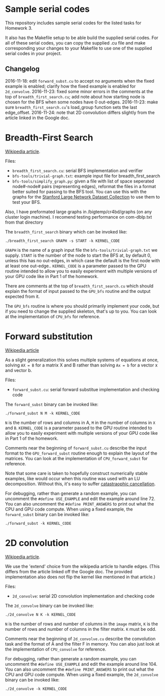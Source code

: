 # Sample serial codes
This repository includes sample serial codes for the listed tasks for Homework 3.

It also has the Makefile setup to be able build the supplied serial codes.
For all of these serial codes, you can copy the supplied .cu file and make
corresponding your changes to your Makefile to use one of the supplied serial codes in your project.

## Changelog

2016-11-18: edit `forward_subst.cu` to accept no arguments when the fixed example is enabled;
clarify how the fixed example is enabled for `2d_convolve`.
2016-11-23: fixed some minor errors in the comments at the top of `breadth_first_search.cu`; add
note about how starting node is chosen for the BFS when some nodes have 0 out-edges.
2016-11-23: make sure `breadth_first_search.cu`'s load_group function sets the last edge_offset.
2016-11-24: note that 2D convolution differs slightly from the article linked in the Google doc.

# Breadth-First Search

[Wikipedia article](https://en.wikipedia.org/wiki/Breadth-first_search).

Files:
* `breadth_first_search.cu`: serial BFS implementation and verifier
* `bfs-tools/trivial-graph.txt`: example input file for breadth\_first\_search
* `bfs-tools/simplify_graph.py`: given a file with list of space seperated
  node#-node# pairs (representing edges), reformat the files in a format
  better suited for passing to the BFS tool. You can use this with the graphs
  for the [Stanford Large Network Dataset Collection](https://snap.stanford.edu/data/index.html)
  to use them to test your BFS.

Also, I have preformated large graphs in /bigtemp/cr4bd/graphs (on any cluster login machine).
I recomend testing performance on com-dblp.txt from that directory

The `breadth_first_search` binary which can be invoked like:
    
    ./breadth_first_search GRAPH -s START -k KERNEL_CODE

`GRAPH` is the name of a graph input file the `bfs-tools/trivial-graph.txt` we supply.
`START` is the number of the node to start the BFS at, by default 0, unless this
has no out-edges, in which case the default is the first node with at least one out-edge..
`KERNEL_CODE` is a parameter passed to the GPU routine intended to allow you to easily
experiment with multiple versions of your GPU code like in Part 1 of the homework.

There are comments at the top of `breadth_first_search.cu` which should explain
the format of input passed to the `GPU_bfs` routine and the output expected from it.

The `GPU_bfs` routine is where you should primarily implement your code, but if you need
to change the supplied skeleton, that's up to you. You can look at the implementation of
`CPU_bfs` for reference.

# Forward substitution

[Wikipedia article](https://en.wikipedia.org/wiki/Triangular_matrix#Forward_and_back_substitution)

As a slight generalization this solves multiple systems of equations at once, solving
`AX = B` for a matrix X and B rather than solving `Ax = b` for a vector x and vector b.

Files:
* `forward_subst.cu`: serial forward substitue implementation and checking code

The `forward_subst` binary can be invoked like:
    
    ./forward_subst N M -k KERNEL_CODE

`N` is the number of rows and columns in A, `M` in the number of columns in `X` and `B`.
`KERNEL_CODE` is a parameter passed to the GPU routine intended to allow you to easily experiment
with multiple versions of your GPU code like in Part 1 of the homework.

Comments near the beginning of `forward_subst.cu` describe the input format to the `GPU_forward_subst`
routine enough to explain the layout of the matrices. You can look at the implementation
of `CPU_forward_subst` for reference.

Note that some care is taken to hopefully construct numerically stable examples, like would occur when this
routine was used with an LU decomposition. Without this, it's easy to suffer [catastraophic
cancellation](https://en.wikipedia.org/wiki/Loss_of_significance).

For debugging, rather than generate a random example, you can uncomment the `#define USE_EXAMPLE`
and edit the example around line 72. You can also uncomment the `#define PRINT_ANSWERS` to print
out what the CPU and GPU code compute. When using a fixed example, the `forward_subst` binary
can be invoked like:

    ./forward_subst -k KERNEL_CODE

# 2D convolution

[Wikipedia article](https://en.wikipedia.org/wiki/Kernel_%40image_processing%41).

We use the 'extend' choice from the wikipedia article to handle edges. (This differs from the article linked off the Google doc. The provided implementation also does not flip the kernel like mentioned in that article.)

Files:
* `2d_convolve`: serial 2D convolution implementation and checking code

The `2d_convolve` binary can be invoked like:

    ./2d_convolve N K -k KERNEL_CODE

`N` is the number of rows and number of columns in the `image` matrix, `K` is the
number of rows and number of columns in the filter matrix. `K` must be odd.

Comments near the beginning of `2d_convolve.cu` describe the convolution task and the format
of A and the filter F in memory. You can also just look at the implementation of 
`CPU_convolve` for reference.

For debugging, rather than generate a random example, you can uncomment the `#define USE_EXAMPLE`
and edit the example around line 104. You can also uncomment the `#define PRINT_ANSWERS` to print
out what the CPU and GPU code compute. When using a fixed example, the `2d_convolve` binary
can be invoked like:

    ./2d_convolve -k KERNEL_CODE

